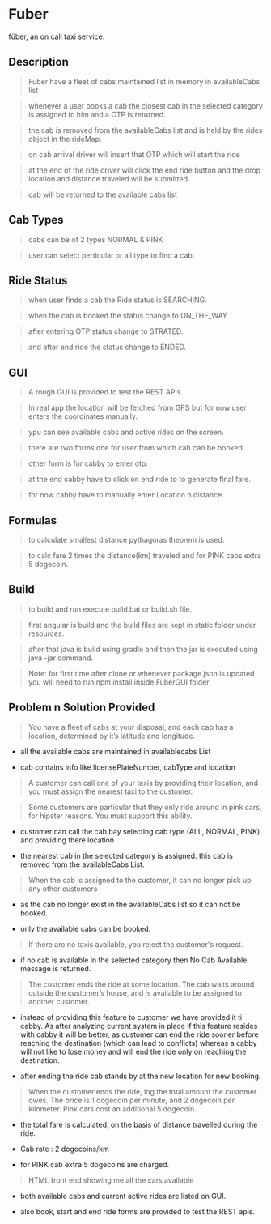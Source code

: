 # Fuber
füber, an on call taxi service.


## Description

> Fuber have a fleet of cabs maintained list in memory in availableCabs list

> whenever a user books a cab the closest cab in the selected category is assigned to him and a OTP is returned.

> the cab is removed from the availableCabs list and is held by the rides object in the rideMap. 

> on cab arrival driver will insert that OTP which will start the ride

> at the end of the ride driver will click the end ride button and the drop location and distance traveled will be submitted.

> cab will be returned to the available cabs list

## Cab Types

> cabs can be of 2 types NORMAL & PINK

> user can select perticular or all type to find a cab.

## Ride Status

> when user finds a cab the Ride status is SEARCHING.

> when the cab is booked the status change to ON_THE_WAY.

> after entering OTP status change to STRATED.

> and after end ride the status change to ENDED.

## GUI

> A rough GUI is provided to test the REST APIs.

> In real app the location will be fetched from GPS but for now user enters the coordinates manually.

> ypu can see available cabs and active rides on the screen.

> there are two forms one for user from which cab can be booked.

> other form is for cabby to enter otp.

> at the end cabby have to click on end ride to to generate final fare.

> for now cabby have to manually enter Location n distance.

## Formulas

> to calculate smallest distance pythagoras theorem is used.

> to calc fare 2 times the distance(km) traveled and for PINK cabs extra 5 dogecoin. 

## Build

> to build and run execute build.bat or build.sh file.

> first angular is build and the build files are kept in static folder under resources.

> after that java is build using gradle and then the jar is executed using java -jar command.

> Note: for first time after clone or whenever package.json is updated you will need to run npm install inside FuberGUI folder


## Problem n Solution Provided

> You have a fleet of cabs at your disposal, and each cab has a location, determined by it’s latitude and longitude.

- all the available cabs are maintained in availablecabs List

- cab contains info like licensePlateNumber, cabType and location

> A customer can call one of your taxis by providing their location, and you must assign the nearest taxi to the customer.

> Some customers are particular that they only ride around in pink cars, for hipster reasons. You must support this ability.

- customer can call the cab bay selecting cab type (ALL, NORMAL, PINK) and providing there location

- the nearest cab in the selected category is assigned. this cab is removed from the availableCabs List.

> When the cab is assigned to the customer, it can no longer pick up any other customers

- as the cab no longer exist in the availableCabs list so it can not be booked.

- only the available cabs can be booked.

> If there are no taxis available, you reject the customer's request.

- if no cab is available in the selected category then No Cab Available message is returned.

> The customer ends the ride at some location. The cab waits around outside the customer’s house, and is available to be assigned to another customer.

- instead of providing this feature to customer we have provided it ti cabby. As after analyzing current system in place if this feature resides with cabby it will be better, as customer can end the ride sooner before reaching the destination (which can lead to conflicts) whereas a cabby will not like to lose money and will end the ride only on reaching the destination.

- after ending the ride cab stands by at the new location for new booking.

> When the customer ends the ride, log the total amount the customer owes. The price is 1 dogecoin per minute, and 2 dogecoin per kilometer. Pink cars cost an additional 5 dogecoin.

- the total fare is calculated, on the basis of distance travelled during the ride.

- Cab rate : 2 dogecoins/km

- for PINK cab extra 5 dogecoins are charged.

> HTML front end showing me all the cars available

- both available cabs and current active rides are listed on GUI.

- also book, start and end ride forms are provided to test the REST apis.